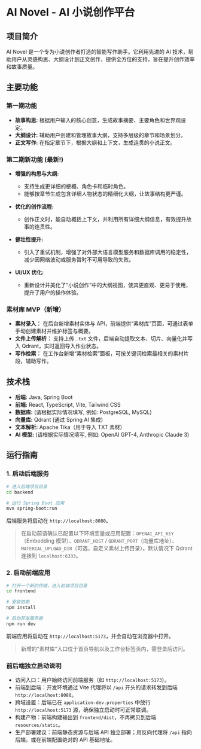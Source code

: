 # AI Novel - AI 小说创作平台

## 项目简介

AI Novel 是一个专为小说创作者打造的智能写作助手。它利用先进的 AI 技术，帮助用户从灵感构思、大纲设计到正文创作，提供全方位的支持，旨在提升创作效率和故事质量。

## 主要功能

### 第一期功能
*   **故事构思:** 根据用户输入的核心创意，生成故事摘要、主要角色和世界观设定。
*   **大纲设计:** 辅助用户创建和管理故事大纲，支持多层级的章节和场景划分。
*   **正文写作:** 在指定章节下，根据大纲和上下文，生成连贯的小说正文。

### 第二期新功能 (最新!)

*   **增强的构思与大纲:**
    *   支持生成更详细的梗概、角色卡和临时角色。
    *   能够按章节生成包含详细人物状态的精细化大纲，让故事结构更严谨。

*   **优化的创作流程:**
    *   创作正文时，能自动概括上下文，并利用所有详细大纲信息，有效提升故事的连贯性。

*   **健壮性提升:**
    *   引入了重试机制，增强了对外部大语言模型服务和数据库调用的稳定性，减少因网络波动或服务暂时不可用导致的失败。

*   **UI/UX 优化:**
    *   重新设计并美化了“小说创作”中的大纲视图，使其更直观、更易于使用，提升了用户的操作体验。

### 素材库 MVP（新增）

*   **素材录入：** 在后台新增素材实体与 API，前端提供“素材库”页面，可通过表单手动创建素材并维护标签与概要。
*   **文件上传解析：** 支持上传 `.txt` 文件，后端自动提取文本、切片、向量化并写入 Qdrant，实时返回导入作业状态。
*   **写作检索：** 在工作台新增“素材检索”面板，可按关键词检索最相关的素材片段，辅助写作。

## 技术栈

*   **后端:** Java, Spring Boot
*   **前端:** React, TypeScript, Vite, Tailwind CSS
*   **数据库:** (请根据实际情况填写, 例如: PostgreSQL, MySQL)
*   **向量库:** Qdrant (通过 Spring AI 集成)
*   **文本解析:** Apache Tika（用于导入 TXT 素材）
*   **AI 模型:** (请根据实际情况填写, 例如: OpenAI GPT-4, Anthropic Claude 3)

## 运行指南

### 1. 启动后端服务

```bash
# 进入后端项目目录
cd backend

# 运行 Spring Boot 应用
mvn spring-boot:run
```
后端服务将启动在 `http://localhost:8080`。
> 在启动前请确认已配置以下环境变量或应用配置：`OPENAI_API_KEY`（Embedding 模型）、`QDRANT_HOST` / `QDRANT_PORT`（向量库地址）、`MATERIAL_UPLOAD_DIR`（可选，自定义素材上传目录）。默认情况下 Qdrant 连接到 `localhost:6333`。

### 2. 启动前端应用

```bash
# 打开一个新的终端，进入前端项目目录
cd frontend

# 安装依赖
npm install

# 启动开发服务器
npm run dev
```
前端应用将启动在 `http://localhost:5173`，并会自动在浏览器中打开。

> 新增的“素材库”入口位于首页导航以及工作台标签页内，需登录后访问。

### 前后端独立启动说明

- 访问入口：用户始终访问前端服务（如 `http://localhost:5173`）。
- 前端到后端：开发环境通过 Vite 代理将以 `/api` 开头的请求转发到后端 `http://localhost:8080`。
- 跨域设置：后端已在 `application-dev.properties` 中放行 `http://localhost:5173` 源，确保独立启动时可正常联调。
- 构建产物：前端构建输出到 `frontend/dist`，不再拷贝到后端 `resources/static`。
- 生产部署建议：前端静态资源与后端 API 独立部署；用反向代理将 `/api` 指向后端，或在前端配置绝对的 API 基础地址。
